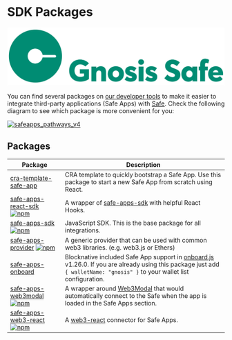 # SDK Packages

[![Logo](https://raw.githubusercontent.com/gnosis/safe-apps-sdk/master/assets/logo.png)](https://gnosis-safe.io)&#x20;



You can find several packages on [our developer tools](https://github.com/gnosis/safe-apps-sdk) to make it easier to integrate third-party applications (Safe Apps) with [Safe](https://gnosis-safe.io/app). Check the following diagram to see which package is more convenient for you:

[![safeapps\_pathways\_v4](https://user-images.githubusercontent.com/6764315/123075714-c5564100-d418-11eb-8da0-898aa163dee2.png)](https://user-images.githubusercontent.com/6764315/123075714-c5564100-d418-11eb-8da0-898aa163dee2.png)

## Packages

| Package                                                                                                                                                                                                                                         | Description                                                                                                                                                                                                         |
| ----------------------------------------------------------------------------------------------------------------------------------------------------------------------------------------------------------------------------------------------- | ------------------------------------------------------------------------------------------------------------------------------------------------------------------------------------------------------------------- |
| [cra-template-safe-app](https://github.com/gnosis/safe-apps-sdk/tree/master/packages/cra-template-safe-app)                                                                                                                                     | CRA template to quickly bootstrap a Safe App. Use this package to start a new Safe App from scratch using React.                                                                                                    |
| [safe-apps-react-sdk](https://github.com/gnosis/safe-apps-sdk/tree/master/packages/safe-apps-react-sdk) [![npm](https://img.shields.io/npm/v/@gnosis.pm/safe-apps-react-sdk)](https://www.npmjs.com/package/@gnosis.pm/safe-apps-react-sdk)     | A wrapper of [safe-apps-sdk](https://github.com/gnosis/safe-apps-sdk/tree/master/packages/safe-apps-sdk) with helpful React Hooks.                                                                                  |
| [safe-apps-sdk](https://github.com/gnosis/safe-apps-sdk/tree/master/packages/safe-apps-sdk) [![npm](https://img.shields.io/npm/v/@gnosis.pm/safe-apps-sdk)](https://www.npmjs.com/package/@gnosis.pm/safe-apps-sdk)                             | JavaScript SDK. This is the base package for all integrations.                                                                                                                                                      |
| [safe-apps-provider](https://github.com/gnosis/safe-apps-sdk/tree/master/packages/safe-apps-provider) [![npm](https://img.shields.io/npm/v/@gnosis.pm/safe-apps-provider)](https://www.npmjs.com/package/@gnosis.pm/safe-apps-provider)         | A generic provider that can be used with common web3 libraries. (e.g. web3.js or Ethers)                                                                                                                            |
| [safe-apps-onboard](https://docs.blocknative.com/onboard)                                                                                                                                                                                       | Blocknative included Safe App support in [onboard.js ](https://github.com/blocknative/onboard)v1.26.0. If you are already using this package just add `{ walletName: "gnosis" }` to your wallet list configuration. |
| [safe-apps-web3modal](https://github.com/gnosis/safe-apps-sdk/tree/master/packages/safe-apps-web3modal) [![npm](https://img.shields.io/npm/v/@gnosis.pm/safe-apps-web3modal)](https://www.npmjs.com/package/@gnosis.pm/safe-apps-web3modal)     | A wrapper around [Web3Modal](https://github.com/Web3Modal/web3modal) that would automatically connect to the Safe when the app is loaded in the Safe Apps section.                                                  |
| [safe-apps-web3-react](https://github.com/gnosis/safe-apps-sdk/tree/master/packages/safe-apps-web3-react) [![npm](https://img.shields.io/npm/v/@gnosis.pm/safe-apps-web3-react)](https://www.npmjs.com/package/@gnosis.pm/safe-apps-web3-react) | A [web3-react](https://github.com/NoahZinsmeister/web3-react) connector for Safe Apps.                                                                                                                              |
